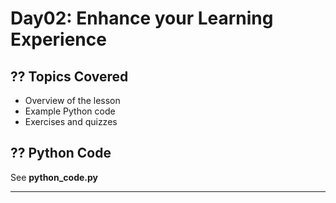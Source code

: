 # Day02: Enhance your Learning Experience

## ?? Topics Covered
- Overview of the lesson
- Example Python code
- Exercises and quizzes

## ?? Python Code
See **python_code.py**

---
